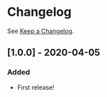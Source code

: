 # Changelog

See [Keep a Changelog](http://keepachangelog.com/).

## [1.0.0] - 2020-04-05
### Added
- First release!
